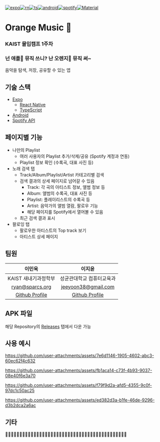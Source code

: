 [![expo](https://img.shields.io/badge/Expo-1B1F23?style=for-the-badge&logo=expo&logoColor=white)](https://expo.dev/)[![rn](https://img.shields.io/badge/React-20232A?style=for-the-badge&logo=react&logoColor=61DAFB)](https://reactnative.dev/)[![ts](https://img.shields.io/badge/TypeScript-007ACC?style=for-the-badge&logo=typescript&logoColor=white)](https://www.typescriptlang.org/)[![android](https://img.shields.io/badge/Android-3DDC84?style=for-the-badge&logo=android&logoColor=white)](https://www.android.com/)[![spotify](https://img.shields.io/badge/Spotify-1ED760?&style=for-the-badge&logo=spotify&logoColor=white)](https://open.spotify.com/)[![Material](https://img.shields.io/badge/material%20design-757575?style=for-the-badge&logo=material%20design&logoColor=white)](https://m3.material.io/get-started)

# Orange Music 🍊

### KAIST 몰입캠프 1주차
### 넌 애플🍎 뮤직 쓰니? 난 오렌지🍊 뮤직 써~

음악을 탐색, 저장, 공유할 수 있는 앱

## 기술 스택

- [Expo](https://expo.dev/)
  - [React Native](https://reactnative.dev/)
  - [TypeScript](https://www.typescriptlang.org/)
- [Android](https://www.android.com/)
- [Spotify API](https://developer.spotify.com/documentation/web-api)

## 페이지별 기능

- 나만의 Playlist
  - 여러 사용자의 Playlist 추가/삭제/공유 (Spotify 계정과 연동)
  - Playlist 정보 확인 (수록곡, 대표 사진 등)
- 노래 검색 탭
  - Track/Album/Playlist/Artist 카테고리별 검색
  - 검색 결과의 상세 페이지로 넘어갈 수 있음
    - Track: 각 곡의 아티스트 정보, 앨범 정보 등
    - Album: 앨범의 수록곡, 대표 사진 등
    - Playlist: 플레이리스트의 수록곡 등
    - Artist: 음악가의 앨범 열람, 팔로우 기능
    - 해당 페이지를 Spotify에서 열어볼 수 있음
  - 최근 검색 결과 표시
- 팔로잉 탭
  - 팔로우한 아티스트의 Top track 보기
  - 아티스트 상세 페이지

## 팀원

| 이민욱 | 이지윤 |
|:---:|:---:|
| KAIST 새내기과정학부 | 성균관대학교 컴퓨터교육과 |
| ryan@sparcs.org | jeeyoon38@gmail.com |
| [Github Profile](https://github.com/callasio) | [Github Profile](https://github.com/Jeeyoon038) |

## APK 파일

해당 Repository의 [Releases](https://github.com/callasio/madcamp-week-1/releases) 탭에서 다운 가능


## 사용 예시


https://github.com/user-attachments/assets/7e6d1146-1905-4602-abc3-60ec62f4c632

https://github.com/user-attachments/assets/fb1aca14-c73f-4b93-9037-08e40f6e3a70

https://github.com/user-attachments/assets/f79f9d2a-afd5-4355-9c0f-97dc1c50ac25

https://github.com/user-attachments/assets/ed382d3a-b1fe-46de-9296-d3b2dca2a6ac

## 기타

🍊🍊🍊🍊🍊🍊🍊🍊🍊🍊🍊🍊🍊🍊🍊🍊🍊🍊🍊🍊🍊🍊🍊🍊🍊🍊🍊🍊🍊🍊🍊🍊🍊🍊🍊🍊🍊🍊🍊🍊🍊🍊🍊
